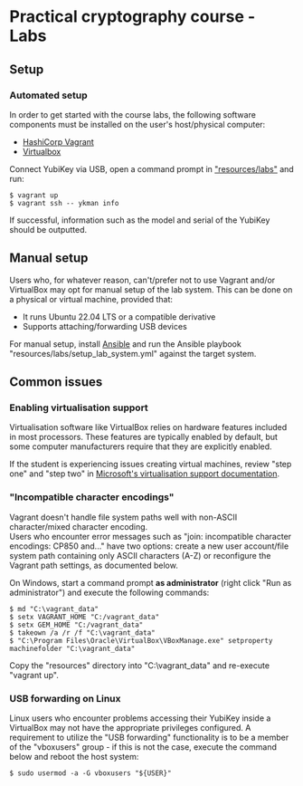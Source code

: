 <!--
SPDX-FileCopyrightText: © 2024 Menacit AB <foss@menacit.se>
SPDX-License-Identifier: CC-BY-SA-4.0
X-Context: Practical cryptography course
-->

# Practical cryptography course - Labs

## Setup

### Automated setup
In order to get started with the course labs, the following software components must be installed
on the user's host/physical computer:

- [HashiCorp Vagrant](https://developer.hashicorp.com/vagrant/downloads)
- [Virtualbox](https://www.virtualbox.org/)

Connect YubiKey via USB, open a command prompt in ["resources/labs"](%RESOURCES_ARCHIVE%) and run:

```
$ vagrant up
$ vagrant ssh -- ykman info
```

If successful, information such as the model and serial of the YubiKey should be outputted.


## Manual setup
Users who, for whatever reason, can't/prefer not to use Vagrant and/or VirtualBox may opt for
manual setup of the lab system. This can be done on a physical or virtual machine, provided that:

- It runs Ubuntu 22.04 LTS or a compatible derivative
- Supports attaching/forwarding USB devices

For manual setup, install [Ansible](https://www.ansible.com/) and run the Ansible playbook
"resources/labs/setup\_lab\_system.yml" against the target system.


## Common issues

### Enabling virtualisation support
Virtualisation software like VirtualBox relies on hardware features included in most processors.
These features are typically enabled by default, but some computer manufacturers require that they
are explicitly enabled.  
  
If the student is experiencing issues creating virtual machines, review "step one" and "step two"
in [Microsoft's virtualisation support documentation](https://support.microsoft.com/en-us/windows/enable-virtualization-on-windows-11-pcs-c5578302-6e43-4b4b-a449-8ced115f58e1).


### "Incompatible character encodings"
Vagrant doesn't handle file system paths well with non-ASCII character/mixed character encoding.  
Users who encounter error messages such as "join: incompatible character encodings: CP850 and..."
have two options: create a new user account/file system path containing only ASCII characters (A-Z)
or reconfigure the Vagrant path settings, as documented below.  
  
On Windows, start a command prompt **as administrator** (right click "Run as administrator") and
execute the following commands:

```
$ md "C:\vagrant_data"
$ setx VAGRANT_HOME "C:/vagrant_data"
$ setx GEM_HOME "C:/vagrant_data"
$ takeown /a /r /f "C:\vagrant_data"
$ "C:\Program Files\Oracle\VirtualBox\VBoxManage.exe" setproperty machinefolder "C:\vagrant_data"
```

Copy the "resources" directory into "C:\\vagrant\_data" and re-execute "vagrant up".


### USB forwarding on Linux
Linux users who encounter problems accessing their YubiKey inside a VirtualBox may not have the
appropriate privileges configured. A requirement to utilize the "USB forwarding" functionality
is to be a member of the "vboxusers" group - if this is not the case, execute the command below
and reboot the host system:

```
$ sudo usermod -a -G vboxusers "${USER}"
```
